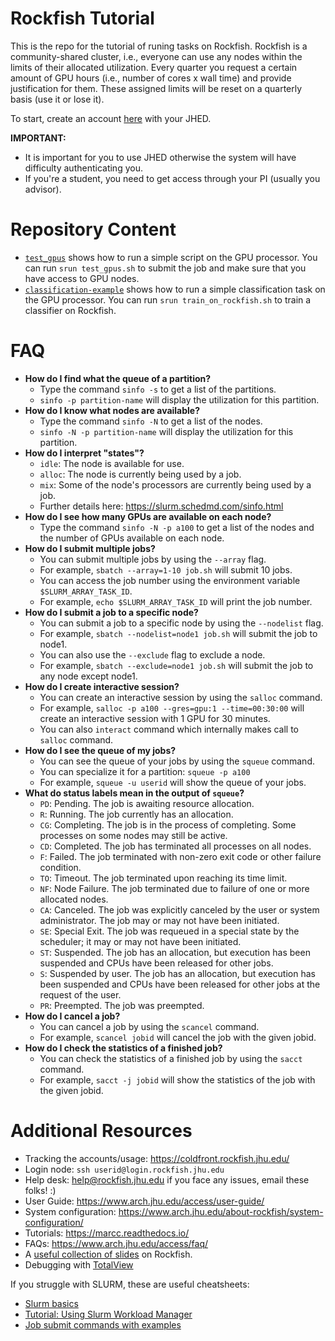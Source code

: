 # Rockfish Tutorial 
This is the repo for the tutorial of runing tasks on Rockfish.
Rockfish is a community-shared cluster, i.e., everyone can use any nodes within the limits of their allocated utilization. 
Every quarter you request a certain amount of GPU hours (i.e., number of cores x wall time) and provide justification 
for them. These assigned limits will be reset on a quarterly basis (use it or lose it). 

To start, create an account [here](https://coldfront.rockfish.jhu.edu/) with your JHED. 

**IMPORTANT:** 
 - It is important for you to use JHED otherwise the system will have difficulty authenticating you. 
 - If you're a student, you need to get access through your PI (usually you advisor). 

# Repository Content 
 - [`test_gpus`](test_gpus) shows how to run a simple script on the GPU processor. You can run `srun test_gpus.sh` to submit the job and make sure that you have access to GPU nodes. 
 - [`classification-example`](classification-example) shows how to run a simple classification task on the GPU processor. You can run `srun train_on_rockfish.sh` to train a classifier on Rockfish.

# FAQ

- **How do I find what the queue of a partition?** 
  - Type the command `sinfo -s` to get a list of the partitions. 
  - `sinfo -p partition-name` will display the utilization for this partition.
- **How do I know what nodes are available?** 
  - Type the command `sinfo -N` to get a list of the nodes. 
  - `sinfo -N -p partition-name` will display the utilization for this partition.
- **How do I interpret "states"?**
  - `idle`: The node is available for use. 
  - `alloc`: The node is currently being used by a job. 
  - `mix`: Some of the node's processors are currently being used by a job.
  - Further details here: https://slurm.schedmd.com/sinfo.html 
- **How do I see how many GPUs are available on each node?**
  - Type the command `sinfo -N -p a100` to get a list of the nodes and the number of GPUs available on each node.
- **How do I submit multiple jobs?** 
  - You can submit multiple jobs by using the `--array` flag. 
  - For example, `sbatch --array=1-10 job.sh` will submit 10 jobs. 
  - You can access the job number using the environment variable `$SLURM_ARRAY_TASK_ID`. 
  - For example, `echo $SLURM_ARRAY_TASK_ID` will print the job number.
- **How do I submit a job to a specific node?** 
  - You can submit a job to a specific node by using the `--nodelist` flag. 
  - For example, `sbatch --nodelist=node1 job.sh` will submit the job to node1. 
  - You can also use the `--exclude` flag to exclude a node. 
  - For example, `sbatch --exclude=node1 job.sh` will submit the job to any node except node1.
- **How do I create interactive session?** 
  - You can create an interactive session by using the `salloc` command.
  - For example, `salloc -p a100 --gres=gpu:1 --time=00:30:00` will create an interactive session with 1 GPU for 30 minutes.
  - You can also `interact` command which internally makes call to `salloc` command.
- **How do I see the queue of my jobs?** 
  - You can see the queue of your jobs by using the `squeue` command.
  - You can specialize it for a partition: `squeue -p a100`
  - For example, `squeue -u userid` will show the queue of your jobs.
- **What do status labels mean in the output of `squeue`?**
  - `PD`: Pending. The job is awaiting resource allocation.
  - `R`: Running. The job currently has an allocation.
  - `CG`: Completing. The job is in the process of completing. Some processes on some nodes may still be active.
  - `CD`: Completed. The job has terminated all processes on all nodes.
  - `F`: Failed. The job terminated with non-zero exit code or other failure condition.
  - `TO`: Timeout. The job terminated upon reaching its time limit.
  - `NF`: Node Failure. The job terminated due to failure of one or more allocated nodes.
  - `CA`: Canceled. The job was explicitly canceled by the user or system administrator. The job may or may not have been initiated.
  - `SE`: Special Exit. The job was requeued in a special state by the scheduler; it may or may not have been initiated.
  - `ST`: Suspended. The job has an allocation, but execution has been suspended and CPUs have been released for other jobs.
  - `S`: Suspended by user. The job has an allocation, but execution has been suspended and CPUs have been released for other jobs at the request of the user.
  - `PR`: Preempted. The job was preempted.
- **How do I cancel a job?** 
  - You can cancel a job by using the `scancel` command.
  - For example, `scancel jobid` will cancel the job with the given jobid.
- **How do I check the statistics of a finished job?** 
  - You can check the statistics of a finished job by using the `sacct` command.
  - For example, `sacct -j jobid` will show the statistics of the job with the given jobid.


# Additional Resources
 - Tracking the accounts/usage: https://coldfront.rockfish.jhu.edu/ 
 - Login node: `ssh userid@login.rockfish.jhu.edu` 
 - Help desk:  help@rockfish.jhu.edu if you face any issues, email these folks! :) 
 - User Guide: https://www.arch.jhu.edu/access/user-guide/
 - System configuration: https://www.arch.jhu.edu/about-rockfish/system-configuration/ 
 - Tutorials: https://marcc.readthedocs.io/
 - FAQs: https://www.arch.jhu.edu/access/faq/
 - A [useful collection of slides](https://livejohnshopkins-my.sharepoint.com/:p:/g/personal/bzheng12_jh_edu/EQOyArR6h0lEtRxJxrMqefIBPs_aFuYLr6hA8qLlBUEiqw?e=i51Ifu) on Rockfish. 
 - Debugging with [TotalView](https://www.youtube.com/watch?v=Zn1xKY7Jxrk) 


If you struggle with SLURM, these are useful cheatsheets: 
 - [Slurm basics](https://hpc.nmsu.edu/discovery/slurm/slurm-commands/) 
 - [Tutorial: Using Slurm Workload Manager](https://www.cs.sfu.ca/~ashriram/Courses/CS431/slurm.html)
 - [Job submit commands with examples](https://uwaterloo.ca/math-faculty-computing-facility/services/service-catalogue-teaching-linux/job-submit-commands-examples)
